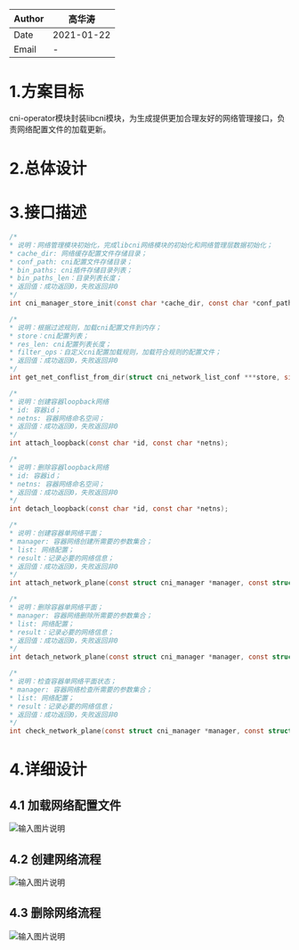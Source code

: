 | Author | 高华涛     |
| ------ | ---------- |
| Date   | 2021-01-22 |
| Email  | -          |

# 1.方案目标

cni-operator模块封装libcni模块，为生成提供更加合理友好的网络管理接口，负责网络配置文件的加载更新。

# 2.总体设计

# 3.接口描述

```c
/*
* 说明：网络管理模块初始化，完成libcni网络模块的初始化和网络管理层数据初始化；
* cache_dir: 网络缓存配置文件存储目录；
* conf_path: cni配置文件存储目录；
* bin_paths: cni插件存储目录列表；
* bin_paths_len：目录列表长度；
* 返回值：成功返回0，失败返回非0
*/
int cni_manager_store_init(const char *cache_dir, const char *conf_path, const char * const *bin_paths, size_t bin_paths_len);

/*
* 说明：根据过滤规则，加载cni配置文件到内存；
* store：cni配置列表；
* res_len: cni配置列表长度；
* filter_ops：自定义cni配置加载规则，加载符合规则的配置文件；
* 返回值：成功返回0，失败返回非0
*/
int get_net_conflist_from_dir(struct cni_network_list_conf ***store, size_t *res_len, cni_conf_filter_t filter_ops);

/*
* 说明：创建容器loopback网络
* id: 容器id；
* netns: 容器网络命名空间；
* 返回值：成功返回0，失败返回非0
*/
int attach_loopback(const char *id, const char *netns);

/*
* 说明：删除容器loopback网络
* id: 容器id；
* netns: 容器网络命名空间；
* 返回值：成功返回0，失败返回非0
*/
int detach_loopback(const char *id, const char *netns);

/*
* 说明：创建容器单网络平面；
* manager: 容器网络创建所需要的参数集合；
* list: 网络配置；
* result：记录必要的网络信息；
* 返回值：成功返回0，失败返回非0
*/
int attach_network_plane(const struct cni_manager *manager, const struct cni_network_list_conf *list, struct cni_opt_result **result);

/*
* 说明：删除容器单网络平面；
* manager: 容器网络删除所需要的参数集合；
* list: 网络配置；
* result：记录必要的网络信息；
* 返回值：成功返回0，失败返回非0
*/
int detach_network_plane(const struct cni_manager *manager, const struct cni_network_list_conf *list, struct cni_opt_result **result);

/*
* 说明：检查容器单网络平面状态；
* manager: 容器网络检查所需要的参数集合；
* list: 网络配置；
* result：记录必要的网络信息；
* 返回值：成功返回0，失败返回非0
*/
int check_network_plane(const struct cni_manager *manager, const struct cni_network_list_conf *list, struct cni_opt_result **result);
```

# 4.详细设计

## 4.1 加载网络配置文件

![输入图片说明](https://images.gitee.com/uploads/images/2021/0122/094638_d03ff180_5626156.png "屏幕截图.png")

## 4.2 创建网络流程

![输入图片说明](https://images.gitee.com/uploads/images/2021/0122/094708_ec1f2f75_5626156.png "屏幕截图.png")

## 4.3 删除网络流程

![输入图片说明](https://images.gitee.com/uploads/images/2021/0122/094727_20f3222d_5626156.png "屏幕截图.png")